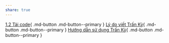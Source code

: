 ```yaml
---
share: true
---
```



[1.2 Tải code](./H%C6%B0%E1%BB%9Bng%20d%E1%BA%ABn%20s%E1%BB%AD%20d%E1%BB%A5ng%20Tr%E1%BA%A5n%20K%E1%BB%B3/1.%20C%C3%A0i%20%C4%91%E1%BA%B7t%20v%C3%A0%20s%E1%BB%AD%20d%E1%BB%A5ng%20nhanh/1.2%20T%E1%BA%A3i%20code.md#){ .md-button .md-button--primary } [Lý do viết Trấn Kỳ](https://obsidian.quảcầu.cc/%F0%9F%93%90%20d%E1%BB%B1%20%C3%A1n/3%20th%C3%A0nh%20ph%E1%BA%A9m/h%E1%BB%97%20tr%E1%BB%A3%20kendy/9%20blog/l%C3%BD%20do%20vi%E1%BA%BFt%20tr%E1%BA%A5n%20k%E1%BB%B3/?utm_source=CW+X%E1%BB%AD+l%C3%BD+d%E1%BB%AF+li%E1%BB%87u+v%C3%A0+l%E1%BA%ADp+tr%C3%ACnh+%C2%BB+Gi%E1%BB%9Bi+thi%E1%BB%87u+Tr%E1%BA%A5n+K%E1%BB%B3&utm_medium=Gi%E1%BB%9Bi+thi%E1%BB%87u&utm_campaign=Tr%E1%BA%A5n+K%E1%BB%B3){ .md-button .md-button--primary } [Hướng dẫn sử dụng Trấn Kỳ](./H%C6%B0%E1%BB%9Bng%20d%E1%BA%ABn%20s%E1%BB%AD%20d%E1%BB%A5ng%20Tr%E1%BA%A5n%20K%E1%BB%B3/index.md#){ .md-button .md-button--primary }